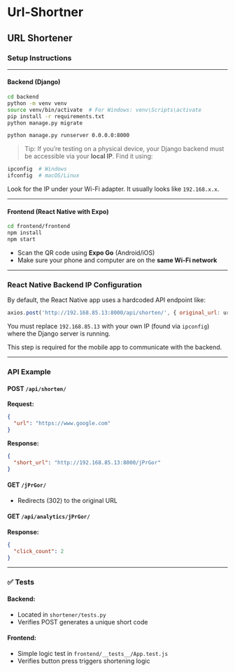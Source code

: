 
# Url-Shortner

## URL Shortener

###  Setup Instructions

---

####  Backend (Django)

```bash
cd backend
python -m venv venv
source venv/bin/activate  # For Windows: venv\Scripts\activate
pip install -r requirements.txt  
python manage.py migrate

python manage.py runserver 0.0.0.0:8000
```

>  Tip: If you’re testing on a physical device, your Django backend must be accessible via your **local IP**. Find it using:
```bash
ipconfig  # Windows
ifconfig  # macOS/Linux
```

Look for the IP under your Wi-Fi adapter. It usually looks like `192.168.x.x`.

---

####  Frontend (React Native with Expo)

```bash
cd frontend/frontend
npm install
npm start
```

- Scan the QR code using **Expo Go** (Android/iOS)
- Make sure your phone and computer are on the **same Wi-Fi network**

---

###  React Native Backend IP Configuration

By default, the React Native app uses a hardcoded API endpoint like:

```js
axios.post('http://192.168.85.13:8000/api/shorten/', { original_url: url });
```

You must replace `192.168.85.13` with your own IP (found via `ipconfig`) where the Django server is running.

This step is required for the mobile app to communicate with the backend.


---

###  API Example

#### POST `/api/shorten/`
**Request:**
```json
{
  "url": "https://www.google.com"
}
```
**Response:**
```json
{
  "short_url": "http://192.168.85.13:8000/jPrGor"
}
```

#### GET `/jPrGor/`
- Redirects (302) to the original URL

#### GET `/api/analytics/jPrGor/`
**Response:**
```json
{
  "click_count": 2
}
```

---

### ✅ Tests

#### Backend:
- Located in `shortener/tests.py`
- Verifies POST generates a unique short code

#### Frontend:
- Simple logic test in `frontend/__tests__/App.test.js`
- Verifies button press triggers shortening logic
